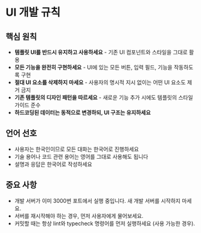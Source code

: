 # UI 개발 규칙

## 핵심 원칙
- **템플릿 UI를 반드시 유지하고 사용하세요** - 기존 UI 컴포넌트와 스타일을 그대로 활용
- **모든 기능을 완전히 구현하세요** - UI에 있는 모든 버튼, 입력 필드, 기능을 작동하도록 구현
- **절대 UI 요소를 삭제하지 마세요** - 사용자의 명시적 지시 없이는 어떤 UI 요소도 제거 금지
- **기존 템플릿의 디자인 패턴을 따르세요** - 새로운 기능 추가 시에도 템플릿의 스타일 가이드 준수
- **하드코딩된 데이터는 동적으로 변경하되, UI 구조는 유지하세요**

## 언어 선호
- 사용자는 한국인이므로 모든 대화는 한국어로 진행하세요
- 기술 용어나 코드 관련 용어는 영어를 그대로 사용해도 됩니다
- 설명과 응답은 한국어로 작성하세요

## 중요 사항
- 개발 서버가 이미 3000번 포트에서 실행 중입니다. 새 개발 서버를 시작하지 마세요.
- 서버를 재시작해야 하는 경우, 먼저 사용자에게 물어보세요.
- 커밋할 때는 항상 lint와 typecheck 명령어를 먼저 실행하세요 (사용 가능한 경우).
